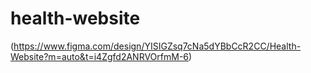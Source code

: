 # health-website
(https://www.figma.com/design/YISIGZsq7cNa5dYBbCcR2CC/Health-Website?m=auto&t=i4Zgfd2ANRVOrfmM-6)
